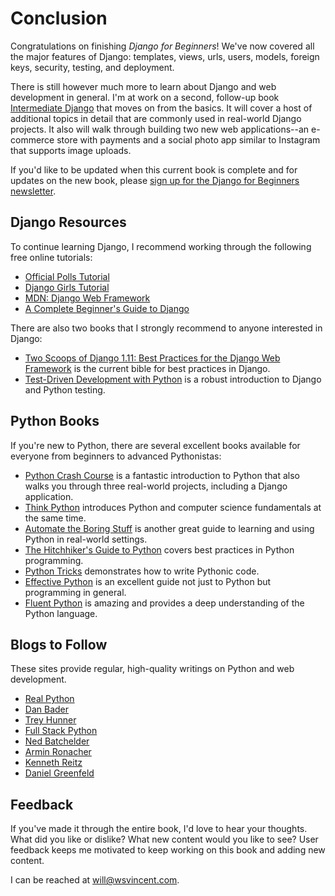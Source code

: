 # Conclusion

Congratulations on finishing _Django for Beginners_! We've now covered all the major features of Django: templates, views, urls, users, models, foreign keys, security, testing, and deployment.

There is still however much more to learn about Django and web development in general. I'm at work on a second, follow-up book [Intermediate Django](https://intermediatedjango.com/) that moves on from the basics. It will cover a host of additional topics in detail that are commonly used in real-world Django projects. It also will walk through building two new web applications--an e-commerce store with payments and a social photo app similar to Instagram that supports image uploads.

If you'd like to be updated when this current book is complete and for updates on the new book, please [sign up for the Django for Beginners newsletter](http://eepurl.com/cRL-aP).

## Django Resources

To continue learning Django, I recommend working through the following free online tutorials:

* [Official Polls Tutorial](https://docs.djangoproject.com/en/2.0/intro/tutorial01/)
* [Django Girls Tutorial](https://tutorial.djangogirls.org/en/)
* [MDN: Django Web Framework](https://developer.mozilla.org/en-US/docs/Learn/Server-side/Django)
* [A Complete Beginner's Guide to Django](https://simpleisbetterthancomplex.com/series/2017/09/04/a-complete-beginners-guide-to-django-part-1.html)

There are also two books that I strongly recommend to anyone interested in Django:

* [Two Scoops of Django 1.11: Best Practices for the Django Web Framework](http://amzn.to/2tE8LaT) is the current bible for best practices in Django.
* [Test-Driven Development with Python](http://amzn.to/2f3NH7j) is a robust introduction to Django and Python testing.

## Python Books

If you're new to Python, there are several excellent books available for everyone from beginners to advanced Pythonistas:

* [Python Crash Course](http://amzn.to/2okggMH) is a fantastic introduction to Python that also walks you through three real-world projects, including a Django application.
* [Think Python](http://amzn.to/2G1Xwvn) introduces Python and computer science fundamentals at the same time.
* [Automate the Boring Stuff](http://amzn.to/2DmRGmn) is another great guide to learning and using Python in real-world settings.
* [The Hitchhiker's Guide to Python](http://amzn.to/2DpJtxH) covers best practices in Python programming.
* [Python Tricks](http://amzn.to/2G4A5S8) demonstrates how to write Pythonic code.
* [Effective Python](http://amzn.to/2nCqivT) is an excellent guide not just to Python but programming in general.
* [Fluent Python](http://amzn.to/2ovfgsR) is amazing and provides a deep understanding of the Python language.

## Blogs to Follow

These sites provide regular, high-quality writings on Python and web development.

* [Real Python](https://realpython.com/blog/)
* [Dan Bader](https://dbader.org/)
* [Trey Hunner](http://treyhunner.com/)
* [Full Stack Python](https://www.fullstackpython.com/)
* [Ned Batchelder](https://nedbatchelder.com/blog/)
* [Armin Ronacher](http://lucumr.pocoo.org/)
* [Kenneth Reitz](https://www.kennethreitz.org/essays?category=Development)
* [Daniel Greenfeld](https://www.pydanny.com/)

## Feedback

If you've made it through the entire book, I'd love to hear your thoughts. What did you like or dislike? What new content would you like to see? User feedback keeps me motivated to keep working on this book and adding new content.

I can be reached at [will@wsvincent.com](mailto:will@wsvincent.com).
